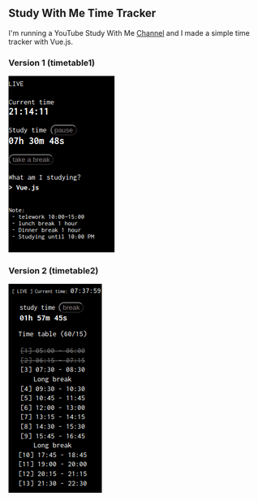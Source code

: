 ## Study With Me Time Tracker

I'm running a YouTube Study With Me [Channel](https://www.youtube.com/channel/UC8hY3wjYlK2U9W4fqKN598Q) and I made a simple time tracker with Vue.js.

### Version 1 (timetable1)

![Sample](./assets/sample.png)

### Version 2 (timetable2)

![Sample2](./assets/sample2.png)
